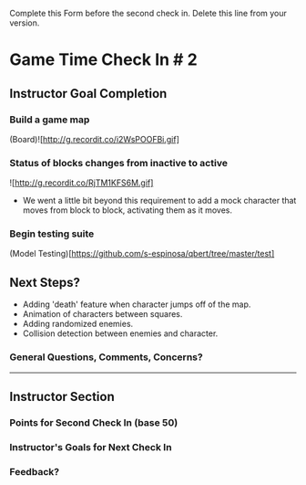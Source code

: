 Complete this Form before the second check in. Delete this line from your version.

# Game Time Check In # 2

## Instructor Goal Completion

### Build a game map

(Board)![http://g.recordit.co/i2WsPOOFBi.gif]

### Status of blocks changes from inactive to active

![http://g.recordit.co/RjTM1KFS6M.gif]
- We went a little bit beyond this requirement to add a mock character that moves from block to block, activating them as it moves.

### Begin testing suite

(Model Testing)[https://github.com/s-espinosa/qbert/tree/master/test]

## Next Steps?

- Adding 'death' feature when character jumps off of the map.
- Animation of characters between squares.
- Adding randomized enemies.
- Collision detection between enemies and character.


### General Questions, Comments, Concerns?

-----

## Instructor Section

### Points for Second Check In (base 50)

### Instructor's Goals for Next Check In

### Feedback?
